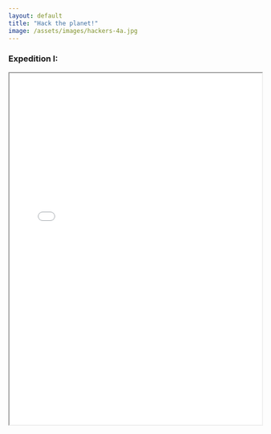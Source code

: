 ```yaml
---
layout: default
title: "Hack the planet!"
image: /assets/images/hackers-4a.jpg
---
```




### Expedition I:

<iframe src="./assets/maps/day-full.html" height='700px' width="100%" title="Iframe Example"></iframe> 
